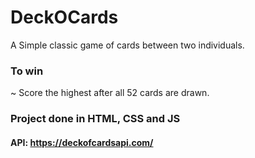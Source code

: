 # DeckOCards

 A Simple classic game of cards between two individuals.

 ### To win
 ~ Score the highest after all 52 cards are drawn.

 ### Project done in HTML, CSS and JS

 #### API: https://deckofcardsapi.com/